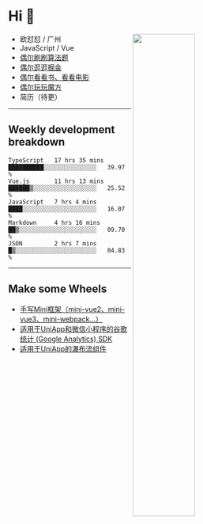 # Hi 👋

[<img align="right" width="50%" src="https://github-readme-stats.vercel.app/api?username=OUDUIDUI&theme=dark&show_icons=true">](https://metrics.lecoq.io/OUDUIDUI?template=classic&#41;)


- 欧怼怼 / 广州
- JavaScript / Vue
- [偶尔刷刷算法题](https://github.com/OUDUIDUI/leet-code)
- [偶尔逛逛掘金](https://juejin.cn/user/4309700183594366)
- [偶尔看看书、看看电影](https://www.yuque.com/books/share/3ee1684b-8e19-4849-b5aa-13d1813ded6d)
- [偶尔玩玩魔方](https://cubing.com/results/person/2014OUSH01)
- 简历（待更）

---

##  Weekly development breakdown

<!--START_SECTION:waka-->
```text
TypeScript   17 hrs 35 mins  ██████████░░░░░░░░░░░░░░░   39.97 % 
Vue.js       11 hrs 13 mins  ██████▒░░░░░░░░░░░░░░░░░░   25.52 % 
JavaScript   7 hrs 4 mins    ████░░░░░░░░░░░░░░░░░░░░░   16.07 % 
Markdown     4 hrs 16 mins   ██▒░░░░░░░░░░░░░░░░░░░░░░   09.70 % 
JSON         2 hrs 7 mins    █▒░░░░░░░░░░░░░░░░░░░░░░░   04.83 % 
```
<!--END_SECTION:waka-->



---

##  Make some Wheels

- [手写Mini框架（mini-vue2、mini-vue3、mini-webpack...）](https://github.com/OUDUIDUI/mini)
- [适用于UniApp和微信小程序的谷歌统计 (Google Analytics) SDK](https://github.com/OUDUIDUI/ga-tracker)
- [适用于UniApp的瀑布流组件](https://github.com/OUDUIDUI/uniapp-waterfalls-flow)


